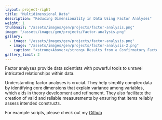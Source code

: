 ```yaml
---
layout: project-right
title: "Multidimensional Data"
description: "Reducing Dimensionality in Data Using Factor Analyses"
weight: 1
thumbnail: "/assets/images/gen/projects/factor-analysis.png"
image: "/assets/images/gen/projects/factor-analysis.png"
gallery:
  - image: "/assets/images/gen/projects/factor-analysis.png"
  - image: "/assets/images/gen/projects/factor-analysis-2.png"
    caption: "<strong>Above:</strong> Results from a Confirmatory Factor Analysis"
gallery_limit: 2
---
```


Factor analyses provide data scientists with powerful tools to unravel intricated relationships within data. 

Understanding factor analyses is crucial. They help simplify complex data by identifying core dimensions that explain variance among variables, which aids in theory development and refinement. They also facilitate the creation of valid and reliable measurements by ensuring that items reliably assess intended constructs. 

For example scripts, please check out my [Github](https://github.com/arianayoum/multidimensional-data)
